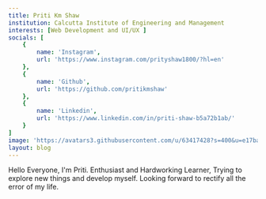 ```yaml
---
title: Priti Km Shaw
institution: Calcutta Institute of Engineering and Management
interests: [Web Development and UI/UX ]
socials: [
    {
        name: 'Instagram',
        url: 'https://www.instagram.com/prityshaw1800/?hl=en'
    },
    {
        name: 'Github',
        url: 'https://github.com/pritikmshaw'
    },
    {
        name: 'Linkedin',
        url: 'https://www.linkedin.com/in/priti-shaw-b5a72b1ab/'
    }
]
image: 'https://avatars3.githubusercontent.com/u/63417428?s=400&u=e17ba5501ab0ee9edbe864ab48eb1e4905815cd3&v=4'
layout: blog
---
```


Hello Everyone, I'm Priti. Enthusiast and Hardworking Learner, Trying to explore new things and develop myself. Looking forward to rectify all the error of my life.
